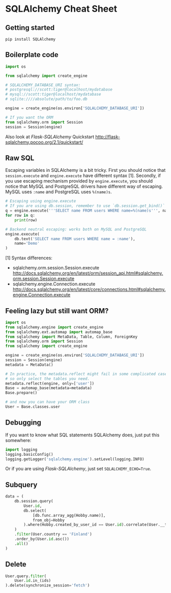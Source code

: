 # SQLAlchemy Cheat Sheet

## Getting started

````
pip install SQLAlchemy
````

## Boilerplate code

````python
import os

from sqlalchemy import create_engine

# SQLALCHEMY_DATABASE_URI syntax:
# postgresql://scott:tiger@localhost/mydatabase
# mysql://scott:tiger@localhost/mydatabase
# sqlite:////absolute/path/to/foo.db

engine = create_engine(os.environ['SQLALCHEMY_DATABASE_URI'])

# If you want the ORM
from sqlalchemy.orm import Session
session = Session(engine)

````

Also look at *Flask-SQLAlchemy* Quickstart http://flask-sqlalchemy.pocoo.org/2.1/quickstart/

## Raw SQL

Escaping variables in SQLAlchemy is a bit tricky. First you should notice that `session.execute` and `engine.execute` have different syntax [1]. Secondly, if you use escaping mechanism provided by `engine.execute`, you should notice that MySQL and PostgreSQL drivers have different way of escaping. MySQL uses `:name` and PostgreSQL uses `%(name)s`.

````python
# Escaping using engine.execute
# If you are using db.session, remember to use `db.session.get_bind()` to get engine.
q = engine.execute('''SELECT name FROM users WHERE name=%(name)s''', name='Jack')
for row in q:
    print(row)

# Backend neutral escaping: works both on MySQL and PostgreSQL
engine.execute(
    db.text('SELECT name FROM users WHERE name = :name'),
    name='Demo'
)
````

[1] Syntax differences:

- sqlalchemy.orm.session.Session.execute http://docs.sqlalchemy.org/en/latest/orm/session_api.html#sqlalchemy.orm.session.Session.execute
- sqlalchemy.engine.Connection.execute http://docs.sqlalchemy.org/en/latest/core/connections.html#sqlalchemy.engine.Connection.execute

## Feeling lazy but still want ORM?

````python
import os
from sqlalchemy.engine import create_engine
from sqlalchemy.ext.automap import automap_base
from sqlalchemy import MetaData, Table, Column, ForeignKey
from sqlalchemy.orm import Session
from sqlalchemy import create_engine

engine = create_engine(os.environ['SQLALCHEMY_DATABASE_URI'])
session = Session(engine)
metadata = MetaData()

# In practice, the metadata.reflect might fail in some complicated cases
# so only select the tables you need.
metadata.reflect(engine, only=['user'])
Base = automap_base(metadata=metadata)
Base.prepare()

# and now you can have your ORM class
User = Base.classes.user
````

## Debugging

If you want to know what SQL statements SQLAlchemy does, just put this somewhere:

````python
import logging
logging.basicConfig()
logging.getLogger('sqlalchemy.engine').setLevel(logging.INFO)
````

Or if you are using *Flask-SQLAlchemy*, just set `SQLALCHEMY_ECHO=True`.

## Subquery

````python
data = (
    db.session.query(
        User.id,
        db.select(
            [db.func.array_agg(Hobby.name)],
            from_obj=Hobby
        ).where(Hobby.created_by_user_id == User.id).correlate(User.__table__).label('hobbies_created_by_user')
    )
    .filter(User.country == 'Finland')
    .order_by(User.id.asc())
    .all()
)
````

## Delete

````python
User.query.filter(
    User.id.in_(ids)
).delete(synchronize_session='fetch')
````